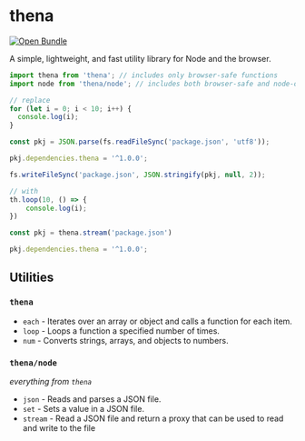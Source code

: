 # thena
[![Open Bundle](https://bundlejs.com/badge-dark.svg)](https://bundlejs.com/?q=thena) 

A simple, lightweight, and fast utility library for Node and the browser.

```ts
import thena from 'thena'; // includes only browser-safe functions
import node from 'thena/node'; // includes both browser-safe and node-only functions

// replace
for (let i = 0; i < 10; i++) {
  console.log(i);
}

const pkj = JSON.parse(fs.readFileSync('package.json', 'utf8'));

pkj.dependencies.thena = '^1.0.0';

fs.writeFileSync('package.json', JSON.stringify(pkj, null, 2));

// with
th.loop(10, () => {
    console.log(i);
})

const pkj = thena.stream('package.json')

pkj.dependencies.thena = '^1.0.0';
```

## Utilities

### `thena`
- `each` - Iterates over an array or object and calls a function for each item.
- `loop` - Loops a function a specified number of times.
- `num` - Converts strings, arrays, and objects to numbers.

### `thena/node`
*everything from `thena`*

- `json` - Reads and parses a JSON file.
- `set` - Sets a value in a JSON file.
- `stream` - Read a JSON file and return a proxy that can be used to read and write to the file

